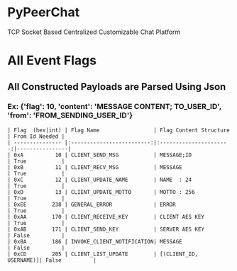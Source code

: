 # PyPeerChat
TCP Socket Based Centralized Customizable Chat Platform

# All Event Flags
## All Constructed Payloads are Parsed Using Json
### Ex: {'flag': 10, 'content': 'MESSAGE CONTENT; TO_USER_ID', 'from': 'FROM_SENDING_USER_ID'}
```
| Flag  (hex|int) | Flag Name                 | Flag Content Structure | From Id Needed |
| --------------- |:-------------------------:|:----------------------:|----------------|
| 0xA          10 | CLIENT_SEND_MSG           | MESSAGE;ID             | True           |
| 0xB          11 | CLIENT_RECV_MSG           | MESSAGE                | True           |
| 0xC          12 | CLIENT_UPDATE_NAME        | NAME  : 24             | True           |
| 0xD          13 | CLIENT_UPDATE_MOTTO       | MOTTO : 256            | True           |
| 0xEE        238 | GENERAL_ERROR             | ERROR                  | True           |
| 0xAA        170 | CLIENT_RECEIVE_KEY        | CLIENT AES KEY         | True           |
| 0xAB        171 | CLIENT_SEND_KEY           | SERVER AES KEY         | False          |
| 0xBA        186 | INVOKE_CLIENT_NOTIFICATION| MESSAGE                | False          |
| 0xCD        205 | CLIENT_LIST_UPDATE        | [(CLIENT_ID, USERNAME)]| False          |
```
